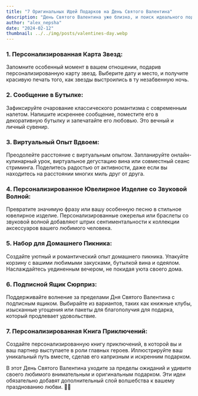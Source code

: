 ```yaml
---
title: "7 Оригинальных Идей Подарков на День Святого Валентина"
description: "День Святого Валентина уже близко, и поиск идеального подарка может быть восхитительным вызовом. Откажитесь от ожидаемого с этими 7 оригинальными идеями, которые обязательно покорят сердце вашего любимого человека."
author: "alex_nepsha"
date: "2024-02-12"
thumbnail: ../../img/posts/valentines-day.webp
---
```


### 1. **Персонализированная Карта Звезд:**

Запомните особенный момент в вашем отношении, подарив персонализированную карту звезд. Выберите дату и место, и получите красивую печать того, как звезды выстроились в ту незабвенную ночь.

### 2. **Сообщение в Бутылке:**

Зафиксируйте очарование классического романтизма с современным налетом. Напишите искреннее сообщение, поместите его в декоративную бутылку и запечатайте его любовью. Это вечный и личный сувенир.

### 3. **Виртуальный Опыт Вдвоем:**

Преодолейте расстояние с виртуальным опытом. Запланируйте онлайн-кулинарный урок, виртуальное дегустацию вина или совместный сеанс стриминга. Поделитесь радостью от активности, даже если вы находитесь на расстоянии многих миль друг от друга.

### 4. **Персонализированное Ювелирное Изделие со Звуковой Волной:**

Превратите значимую фразу или вашу особенную песню в стильное ювелирное изделие. Персонализированные ожерелья или браслеты со звуковой волной добавляют штрих сентиментальности к коллекции аксессуаров вашего любимого человека.

### 5. **Набор для Домашнего Пикника:**

Создайте уютный и романтический опыт домашнего пикника. Упакуйте корзину с вашими любимыми закусками, бутылкой вина и одеялом. Наслаждайтесь уединенным вечером, не покидая уюта своего дома.

### 6. **Подписной Ящик Сюрприз:**

Поддерживайте волнение за пределами Дня Святого Валентина с подписным ящиком. Выбирайте из вариантов, таких как книжные клубы, изысканные угощения или пакеты для благополучия для подарка, который продлевает удовольствие.

### 7. **Персонализированная Книга Приключений:**

Создайте персонализированную книгу приключений, в которой вы и ваш партнер выступаете в роли главных героев. Иллюстрируйте ваш уникальный путь вместе, сделав его капризным и искренним подарком.

В этот День Святого Валентина уходите за пределы ожиданий и удивите своего любимого внимательным и оригинальным подарком. Эти идеи обязательно добавят дополнительный слой волшебства к вашему празднованию любви. 💝✨

